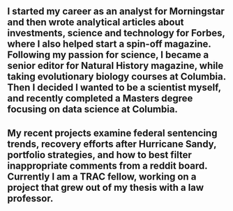 ## I started my career as an analyst for Morningstar and then wrote analytical articles about investments, science and technology for Forbes, where I also helped start a spin-off magazine. Following my passion for science, I became a senior editor for Natural History magazine, while taking evolutionary biology courses at Columbia. Then I decided I wanted to be a scientist myself, and recently completed a Masters degree focusing on data science at Columbia.  

## My recent projects examine federal sentencing trends, recovery efforts after Hurricane Sandy, portfolio strategies, and how to best filter inappropriate comments from a reddit board. Currently I am a TRAC fellow, working on a project that grew out of my thesis with a law professor. 
 
